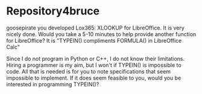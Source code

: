 # Repository4bruce

goosepirate you developed Lox365: XLOOKUP for LibreOffice. It is very nicely done. 
Would you take a 5-10 minutes to help provide another function for LibreOffice?
It is "TYPEIN() compliments FORMULA() in LibreOffice Calc"

Since I do not program in Python or C++, I do not know their limitations.
Hiring a programmer is my aim, but I won't if TYPEIN() is impossible to code.
All that is needed is for you to note specifications that seem impossible to implement.
If it does seem feasible to you, would you be interested in programming TYPEIN()?
